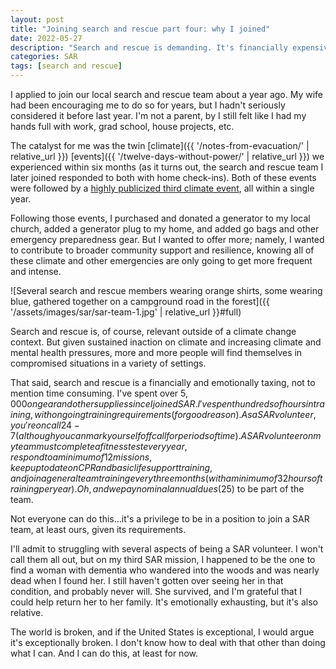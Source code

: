 ```yaml
---
layout: post
title: "Joining search and rescue part four: why I joined"
date: 2022-05-27
description: "Search and rescue is demanding. It's financially expensive (mostly gear and gas), time consuming, and emotionally taxing. So why did I join?"
categories: SAR
tags: [search and rescue]
---
```


I applied to join our local search and rescue team about a year ago. My wife had been encouraging me to do so for years, but I hadn't seriously considered it before last year. I'm not a parent, by I still felt like I had my hands full with work, grad school, house projects, etc.

The catalyst for me was the twin [climate]({{ '/notes-from-evacuation/' | relative_url }}) [events]({{ '/twelve-days-without-power/' | relative_url }}) we experienced within six months (as it turns out, the search and rescue team I later joined responded to both with home check-ins). Both of these events were followed by a [highly publicized third climate event](https://www.cbsnews.com/news/heat-wave-dome-2021-seattle-portland-weather/), all within a single year.

Following those events, I purchased and donated a generator to my local church, added a generator plug to my home, and added go bags and other emergency preparedness gear. But I wanted to offer more; namely, I wanted to contribute to broader community support and resilience, knowing all of these climate and other emergencies are only going to get more frequent and intense.

![Several search and rescue members wearing orange shirts, some wearing blue, gathered together on a campground road in the forest]({{ '/assets/images/sar/sar-team-1.jpg' | relative_url }}#full)

Search and rescue is, of course, relevant outside of a climate change context. But given sustained inaction on climate and increasing climate and mental health pressures, more and more people will find themselves in compromised situations in a variety of settings.

That said, search and rescue is a financially and emotionally taxing, not to mention time consuming. I've spent over $5,000 on gear and other supplies since I joined SAR. I've spent hundreds of hours in training, with ongoing training requirements (for good reason). As a SAR volunteer, you're on call 24-7 (although you can mark yourself off call for periods of time). A SAR volunteer on my team must complete a fitness test every year, respond to a minimum of 12 missions, keep up to date on CPR and basic life support training, and join a general team training every three months (with a minimum of 32 hours of training per year). Oh, and we pay nominal annual dues ($25) to be part of the team.

Not everyone can do this...it's a privilege to be in a position to join a SAR team, at least ours, given its requirements.

I'll admit to struggling with several aspects of being a SAR volunteer. I won't call them all out, but on my third SAR mission, I happened to be the one to find a woman with dementia who wandered into the woods and was nearly dead when I found her. I still haven't gotten over seeing her in that condition, and probably never will. She survived, and I'm grateful that I could help return her to her family. It's emotionally exhausting, but it's also relative.

The world is broken, and if the United States is exceptional, I would argue it's exceptionally broken. I don't know how to deal with that other than doing what I can. And I can do this, at least for now.
